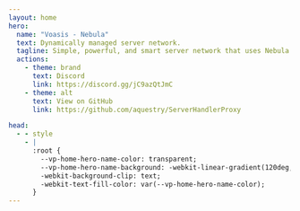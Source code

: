 ```yaml
---
layout: home
hero:
  name: "Voasis - Nebula"
  text: Dynamically managed server network.
  tagline: Simple, powerful, and smart server network that uses Nebula.
  actions:
    - theme: brand
      text: Discord
      link: https://discord.gg/jC9azQtJmC
    - theme: alt
      text: View on GitHub
      link: https://github.com/aquestry/ServerHandlerProxy

head:
  - - style
    - |
      :root {
        --vp-home-hero-name-color: transparent;
        --vp-home-hero-name-background: -webkit-linear-gradient(120deg, #bd34fe 30%, #41d1ff);
        -webkit-background-clip: text;
        -webkit-text-fill-color: var(--vp-home-hero-name-color);
      }
---
```

